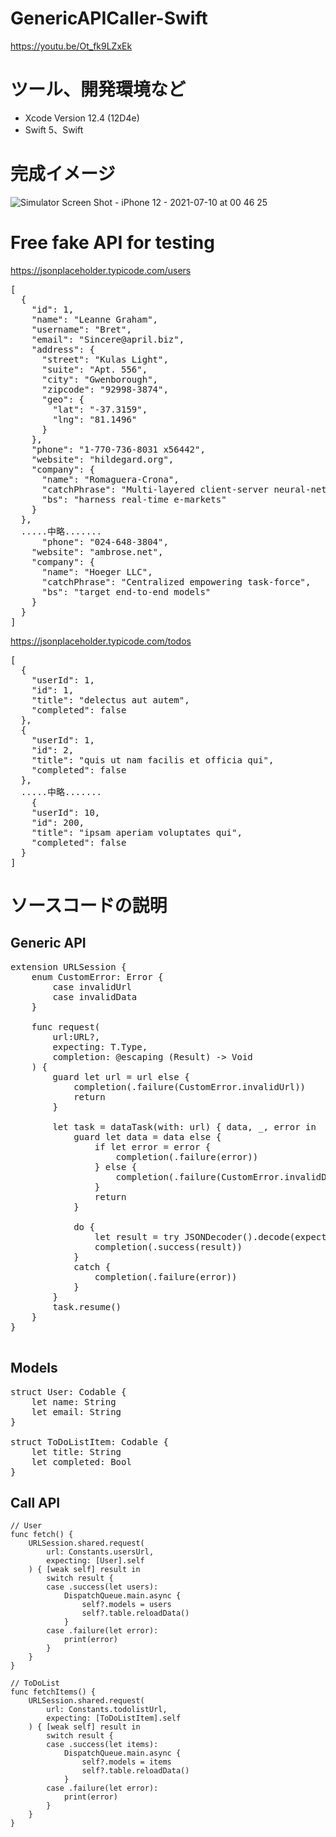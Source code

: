 # GenericAPICaller-Swift
https://youtu.be/Ot_fk9LZxEk

# ツール、開発環境など
- Xcode Version 12.4 (12D4e)
- Swift 5、Swift

# 完成イメージ
![Simulator Screen Shot - iPhone 12 - 2021-07-10 at 00 46 25](https://user-images.githubusercontent.com/47273077/125104468-5ff09880-e118-11eb-8255-fdc8aaff6b82.png)


# Free fake API for testing 
https://jsonplaceholder.typicode.com/users
<pre>
[
  {
    "id": 1,
    "name": "Leanne Graham",
    "username": "Bret",
    "email": "Sincere@april.biz",
    "address": {
      "street": "Kulas Light",
      "suite": "Apt. 556",
      "city": "Gwenborough",
      "zipcode": "92998-3874",
      "geo": {
        "lat": "-37.3159",
        "lng": "81.1496"
      }
    },
    "phone": "1-770-736-8031 x56442",
    "website": "hildegard.org",
    "company": {
      "name": "Romaguera-Crona",
      "catchPhrase": "Multi-layered client-server neural-net",
      "bs": "harness real-time e-markets"
    }
  },
  .....中略.......
      "phone": "024-648-3804",
    "website": "ambrose.net",
    "company": {
      "name": "Hoeger LLC",
      "catchPhrase": "Centralized empowering task-force",
      "bs": "target end-to-end models"
    }
  }
]
</pre>
https://jsonplaceholder.typicode.com/todos
<pre>
[
  {
    "userId": 1,
    "id": 1,
    "title": "delectus aut autem",
    "completed": false
  },
  {
    "userId": 1,
    "id": 2,
    "title": "quis ut nam facilis et officia qui",
    "completed": false
  },
  .....中略.......
    {
    "userId": 10,
    "id": 200,
    "title": "ipsam aperiam voluptates qui",
    "completed": false
  }
]
</pre>

# ソースコードの説明
## Generic API
<pre>
extension URLSession {
    enum CustomError: Error {
        case invalidUrl
        case invalidData
    }
    
    func request<T: Codable>(
        url:URL?,
        expecting: T.Type,
        completion: @escaping (Result<T, Error>) -> Void
    ) {
        guard let url = url else {
            completion(.failure(CustomError.invalidUrl))
            return
        }
        
        let task = dataTask(with: url) { data, _, error in
            guard let data = data else {
                if let error = error {
                    completion(.failure(error))
                } else {
                    completion(.failure(CustomError.invalidData))
                }
                return
            }
            
            do {
                let result = try JSONDecoder().decode(expecting, from: data)
                completion(.success(result))
            }
            catch {
                completion(.failure(error))
            }
        }
        task.resume()
    }
}

</pre>

## Models
<pre>
struct User: Codable {
    let name: String
    let email: String
}

struct ToDoListItem: Codable {
    let title: String
    let completed: Bool
}
</pre>

## Call API
    // User
    func fetch() {
        URLSession.shared.request(
            url: Constants.usersUrl,
            expecting: [User].self
        ) { [weak self] result in
            switch result {
            case .success(let users):
                DispatchQueue.main.async {
                    self?.models = users
                    self?.table.reloadData()
                }
            case .failure(let error):
                print(error)
            }
        }
    }
    
    // ToDoList
    func fetchItems() {
        URLSession.shared.request(
            url: Constants.todolistUrl,
            expecting: [ToDoListItem].self
        ) { [weak self] result in
            switch result {
            case .success(let items):
                DispatchQueue.main.async {
                    self?.models = items
                    self?.table.reloadData()
                }
            case .failure(let error):
                print(error)
            }
        }
    }
</pre>

